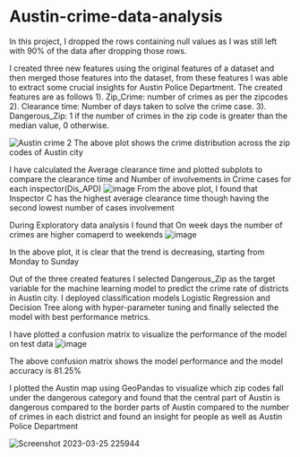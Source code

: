 # Austin-crime-data-analysis

In this project, I dropped the rows containing null values as I was still left with 90% of the data after dropping those rows.

I created three new features using the original features of a dataset and then merged those features into the dataset, from these features I was able to extract some 
crucial insights for Austin Police Department.
The created features are as follows
1). Zip_Crime: number of crimes as per the zipcodes
2). Clearance time: Number of days taken to solve the crime case.
3). Dangerous_Zip: 1 if the number of crimes in the zip code is greater than the median value, 0 otherwise.



![Austin crime 2](https://user-images.githubusercontent.com/77584094/228087425-2f4c7aca-e2aa-41b2-b683-ab67fbee1bd3.png)
The above plot shows the crime distribution across the zip codes of Austin city

I have calculated the Average clearance time and plotted subplots to compare the clearance time and Number of involvements in Crime cases for each inspector(Dis_APD)
![image](https://user-images.githubusercontent.com/77584094/228101473-c3172eb5-80fd-4d09-a7c1-d9222cf5c513.png)
From the above plot, I found that Inspector C has the highest average clearance time though having the second lowest number of cases involvement

During Exploratory data analysis I found that On week days the number of crimes are higher comaperd to weekends 
![image](https://user-images.githubusercontent.com/77584094/228095969-3244e67b-9030-487a-918c-d68b8445aa28.png)

In the above plot, it is clear that the trend is decreasing, starting from Monday to Sunday

Out of the three created features I selected Dangerous_Zip as the target variable for the machine learning model to predict the crime rate of districts in Austin city. 
I deployed classification models Logistic Regression and Decision Tree along with hyper-parameter tuning 
and finally selected the model with best performance metrics.

I have plotted a confusion matrix to visualize the performance of the model on test data
![image](https://user-images.githubusercontent.com/77584094/228095324-a17a3298-16fd-45cd-bf91-95b21450750e.png)

The above confusion matrix shows the model performance and the model accuracy is 81.25%

I plotted the Austin map using GeoPandas to visualize which zip codes fall under the dangerous category and found that the central part of Austin is dangerous compared to the border parts of Austin compared to the number of crimes in each district and found an insight for people as well as Austin Police Department

![Screenshot 2023-03-25 225944](https://user-images.githubusercontent.com/77584094/228089617-d8ee8ebc-9875-4b37-adf6-afff0a516bbf.png)

